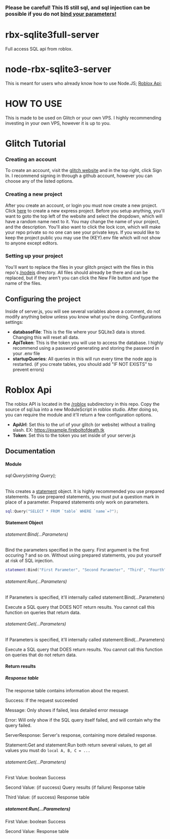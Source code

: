 ### Please be careful! This IS still sql, and sql injection can be possible if you do not [bind your parameters!](#documentation)

# rbx-sqlite3full-server
Full access SQL api from roblox.

# node-rbx-sqlite3-server
This is meant for users who already know how to use Node.JS;
[Roblox Api](#roblox-api);

# HOW TO USE
This is made to be used on Glitch or your own VPS. I highly recommending investing in your own VPS, however it is up to you.

# Glitch Tutorial
### Creating an account

To create an account, visit the [glitch website](https://glitch.com/) and in the top right, click Sign In. I recommend signing in through a github account, however you can choose any of the listed options.

### Creating a new project

After you create an account, or login you must now create a new project. Click [here](https://glitch.com/edit/#!/remix/hello-express) to create a new express project.
Before you setup anything, you'll want to goto the top left of the website and select the dropdown, which will have a random name next to it. You may change the name of your project, and the description. You'll also want to click the lock icon, which will make your repo private so no one can see your private keys. If you would like to keep the project public you may use the (KEY).env file which will not show to anyone except editors.

### Setting up your project

You'll want to replace the files in your glitch project with the files in this repo's [/nodejs](https://github.com/Fireboltofdeath/rbx-sqlite3full-server/tree/master/nodejs) directory. All files should already be there and can be replaced, but if they aren't you can click the New File button and type the name of the files.

## Configuring the project

Inside of server.js, you will see several variables above a comment, do not modify anything below unless you know what you're doing.
Configurations settings:

- **databaseFile**: This is the file where your SQLite3 data is stored. Changing this will reset all data.
- **ApiToken**: This is the token you will use to access the database. I highly recommend using a password generating and storing the password in your .env file
- **startupQueries**: All queries in this will run every time the node app is restarted. (if you create tables, you should add "IF NOT EXISTS" to prevent errors)

# Roblox Api

The roblox API is located in the [/roblox](https://github.com/Fireboltofdeath/rbx-sqlite3full-server/tree/master/roblox) subdirectory in this repo.
Copy the source of sql.lua into a new ModuleScript in roblox studio. After doing so, you can require the module and it'll return a few configuration options.
- **ApiUrl**: Set this to the url of your glitch (or website) without a trailing slash. EX: https://example.fireboltofdeath.tk
- **Token**: Set this to the token you set inside of your server.js

## Documentation


#### Module
###### sql:Query(string Query);
This creates a [statement](#statement-object) object. It is highly recommended you use prepared statements. To use prepared statements, you must put a question mark in place of a parameter. Prepared statements only work on parameters. 
```lua 
sql:Query("SELECT * FROM `table` WHERE `name`=?");
```

#### Statement Object
###### statement:Bind(...Parameters)
Bind the parameters specified in the query. First argument is the first occuring ? and so on. Without using prepared statements, you put yourself at risk of SQL injection.

```lua
statement:Bind("First Parameter", "Second Parameter", "Third", "Fourth", "Fifth")
```

###### statement:Run(...Parameters)
If Parameters is specified, it'll internally called statement:Bind(...Parameters)

Execute a SQL query that DOES NOT return results. You cannot call this function on queries that return data.

###### statement:Get(...Parameters)
If Parameters is specified, it'll internally called statement:Bind(...Parameters)

Execute a SQL query that DOES return results. You cannot call this function on queries that do not return data.

#### Return results

##### Response table
The response table contains information about the request.

Success: If the request succeeded

Message: Only shows if failed, less detailed error message

Error: Will only show if the SQL query itself failed, and will contain why the query failed.

ServerResponse: Server's response, containing more detailed response.

Statement:Get and statement:Run both return several values, to get all values you must do `local A, B, C = ...`
###### statement:Get(...Parameters)
First Value: boolean Success

Second Value: (if success) Query results (if failure) Response table

Third Value: (if success) Response table

##### statement:Run(...Parameters)
First Value: boolean Success

Second Value: Response table

